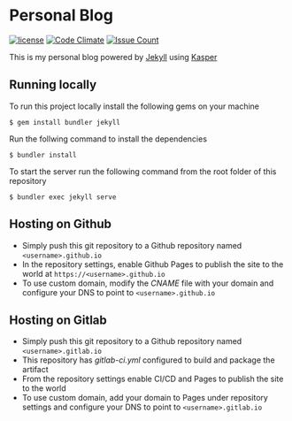 # Personal Blog

[![license](https://img.shields.io/github/license/ganesshkumar/ganesshkumar.github.io.svg)]()
[![Code Climate](https://codeclimate.com/github/ganesshkumar/ganesshkumar.github.io/badges/gpa.svg)](https://codeclimate.com/github/codeclimate/codeclimate)
[![Issue Count](https://codeclimate.com/github/ganesshkumar/ganesshkumar.github.io/badges/issue_count.svg)](https://codeclimate.com/github/codeclimate/codeclimate)

This is my personal blog powered by [Jekyll](https://jekyllrb.com/) using [Kasper](https://github.com/ganesshkumar/kasper)

## Running locally

To run this project locally install the following gems on your machine

```
$ gem install bundler jekyll
```

Run the follwing command to install the dependencies

```
$ bundler install
```

To start the server run the following command from the root folder of this repository

```
$ bundler exec jekyll serve
```

## Hosting on Github

- Simply push this git repository to a Github repository named `<username>.github.io`
- In the repository settings, enable Github Pages to publish the site to the world at `https://<username>.github.io`
- To use custom domain, modify the _CNAME_ file with your domain and configure your DNS to point to `<username>.github.io`

## Hosting on Gitlab

- Simply push this git repository to a Github repository named `<username>.gitlab.io`
- This repository has _gitlab-ci.yml_ configured to build and package the artifact
- From the repository settings enable CI/CD and Pages to publish the site to the world
- To use custom domain, add your domain to Pages under repository settings and configure your DNS to point to `<username>.gitlab.io`
